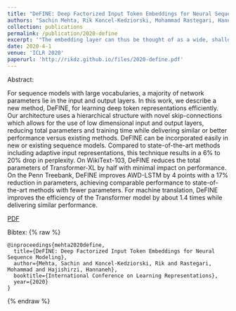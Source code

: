 ```yaml
---
title: "DeFINE: Deep Factorized Input Token Embeddings for Neural Sequence Modeling"
authors: "Sachin Mehta, Rik Koncel-Kedziorski, Mohammad Rastegari, Hannaneh Hajishirzi"
collection: publications
permalink: /publication/2020-define
excerpt: '"The embedding layer can thus be thought of as a wide, shallow network consisting of a single linear transformation [that] takes a token from its orthographic form to a representation of those of its morphosyntactic and semantic properties which are relevant for modeling an arbitrary number of contexts in which the token can occur. We hypothesize that ... a shallow network would require exceptional capacity to learn a good approximation [but] a deeper network can ... with significantly fewer parameters ..."'
date: 2020-4-1
venue: 'ICLR 2020'
paperurl: 'http://rikdz.github.io/files/2020-define.pdf'
---
```


Abstract:

For sequence models with large vocabularies, a majority of network parameters lie in the input and output layers. In this work, we describe a new method, DeFINE, for learning deep token representations efficiently. Our architecture uses a hierarchical structure with novel skip-connections which allows for the use of low dimensional input and output layers, reducing total parameters and training time while delivering similar or better performance versus existing methods. DeFINE can be incorporated easily in new or existing sequence models. Compared to state-of-the-art methods including adaptive input representations, this technique results in a 6% to 20% drop in perplexity. On WikiText-103, DeFINE reduces the total parameters of Transformer-XL by half with minimal impact on performance. On the Penn Treebank, DeFINE improves AWD-LSTM by 4 points with a 17% reduction in parameters, achieving comparable performance to state-of-the-art methods with fewer parameters. For machine translation, DeFINE improves the efficiency of the Transformer model by about 1.4 times while delivering similar performance.

[PDF](http://rikdz.github.io/files/2020-define.pdf)

Bibtex:
{% raw %}
```
@inproceedings{mehta2020define,
  title={DeFINE: Deep Factorized Input Token Embeddings for Neural Sequence Modeling},
  author={Mehta, Sachin and Koncel-Kedziorski, Rik and Rastegari, Mohammad and Hajishirzi, Hannaneh},
  booktitle={International Conference on Learning Representations},
  year={2020}
}
```
{% endraw %}

